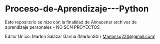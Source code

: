 # Proceso-de-Aprendizaje---Python
Este repositorio se hizo con la finalidad de Almacenar archivos de aprendizaje personales - NO SON PROYECTOS

Editor Unico: Marlon Salazar Garcia (MarlonSG / Marlonsg220@gmail.com)
